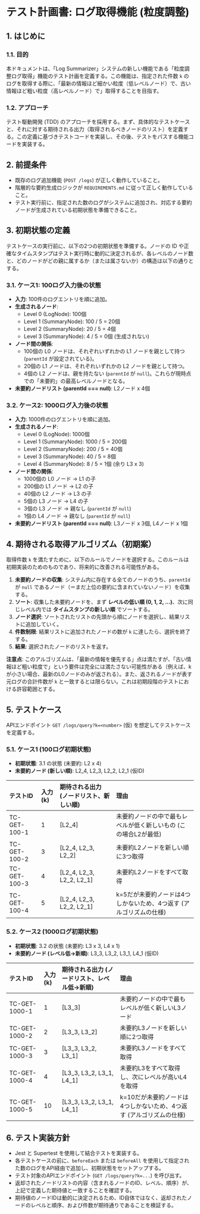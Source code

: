 # テスト計画書: ログ取得機能 (粒度調整)

## 1. はじめに

### 1.1. 目的

本ドキュメントは、「Log Summarizer」システムの新しい機能である「粒度調整ログ取得」機能のテスト計画を定義する。この機能は、指定された件数 `k` のログを取得する際に、「最新の情報ほど細かい粒度（低レベルノード）で、古い情報ほど粗い粒度（高レベルノード）で」取得することを目指す。

### 1.2. アプローチ

テスト駆動開発 (TDD) のアプローチを採用する。まず、具体的なテストケースと、それに対する期待される出力（取得されるべきノードのリスト）を定義する。この定義に基づきテストコードを実装し、その後、テストをパスする機能コードを実装する。

## 2. 前提条件

*   既存のログ追加機能 (`POST /logs`) が正しく動作していること。
*   階層的な要約生成ロジックが `REQUIREMENTS.md` に従って正しく動作していること。
*   テスト実行前に、指定された数のログがシステムに追加され、対応する要約ノードが生成されている初期状態を準備できること。

## 3. 初期状態の定義

テストケースの実行前に、以下の2つの初期状態を準備する。ノードの ID や正確なタイムスタンプはテスト実行時に動的に決定されるが、各レベルのノード数と、どのノードがどの親に属するか（または属さないか）の構造は以下の通りとする。

### 3.1. ケース1: 100ログ入力後の状態

*   **入力**: 100件のログエントリを順に追加。
*   **生成されるノード**:
    *   Level 0 (LogNode): 100個
    *   Level 1 (SummaryNode): 100 / 5 = 20個
    *   Level 2 (SummaryNode): 20 / 5 = 4個
    *   Level 3 (SummaryNode): 4 / 5 = 0個 (生成されない)
*   **ノード間の関係**:
    *   100個の L0 ノードは、それぞれいずれかの L1 ノードを親として持つ (`parentId` が設定されている)。
    *   20個の L1 ノードは、それぞれいずれかの L2 ノードを親として持つ。
    *   4個の L2 ノードは、親を持たない (`parentId` が `null`)。これらが現時点での「未要約」の最高レベルノードとなる。
*   **未要約ノードリスト (parentId === null)**: L2ノード x 4個

### 3.2. ケース2: 1000ログ入力後の状態

*   **入力**: 1000件のログエントリを順に追加。
*   **生成されるノード**:
    *   Level 0 (LogNode): 1000個
    *   Level 1 (SummaryNode): 1000 / 5 = 200個
    *   Level 2 (SummaryNode): 200 / 5 = 40個
    *   Level 3 (SummaryNode): 40 / 5 = 8個
    *   Level 4 (SummaryNode): 8 / 5 = 1個 (余り L3 x 3)
*   **ノード間の関係**:
    *   1000個の L0 ノード -> L1 の子
    *   200個の L1 ノード -> L2 の子
    *   40個の L2 ノード -> L3 の子
    *   5個の L3 ノード -> L4 の子
    *   3個の L3 ノード -> 親なし (`parentId` が `null`)
    *   1個の L4 ノード -> 親なし (`parentId` が `null`)
*   **未要約ノードリスト (parentId === null)**: L3ノード x 3個, L4ノード x 1個

## 4. 期待される取得アルゴリズム（初期案）

取得件数 `k` を満たすために、以下のルールでノードを選択する。このルールは初期実装のためのものであり、将来的に改善される可能性がある。

1.  **未要約ノードの収集**: システム内に存在する全てのノードのうち、`parentId` が `null` であるノード（＝まだ上位の要約に含まれていないノード）を収集する。
2.  **ソート**: 収集した未要約ノードを、まず **レベルの低い順 (0, 1, 2, ...)**、次に同じレベル内では **タイムスタンプの新しい順** でソートする。
3.  **ノード選択**: ソートされたリストの先頭から順にノードを選択し、結果リストに追加していく。
4.  **件数制限**: 結果リストに追加されたノードの数が `k` に達したら、選択を終了する。
5.  **結果**: 選択されたノードのリストを返す。

**注意点**: このアルゴリズムは、「最新の情報を優先する」点は満たすが、「古い情報ほど粗い粒度で」という要件は完全には満たさない可能性がある（例えば、kが小さい場合、最新のL0ノードのみが返される）。また、返されるノードが表す元ログの合計件数が `k` と一致するとは限らない。これは初期段階のテストにおける許容範囲とする。

## 5. テストケース

APIエンドポイント `GET /logs/query?k=<number>` (仮) を想定してテストケースを定義する。

### 5.1. ケース1 (100ログ初期状態)

*   **初期状態**: 3.1 の状態 (未要約: L2 x 4)
*   **未要約ノード (新しい順)**: L2_4, L2_3, L2_2, L2_1 (仮ID)

| テストID     | 入力 (k) | 期待される出力 (ノードリスト、新しい順) | 理由                                                                 |
| :----------- | :------- | :-------------------------------------- | :------------------------------------------------------------------- |
| TC-GET-100-1 | 1        | [L2_4]                                  | 未要約ノードの中で最もレベルが低く新しいもの (この場合L2が最低)        |
| TC-GET-100-2 | 3        | [L2_4, L2_3, L2_2]                      | 未要約L2ノードを新しい順に3つ取得                                      |
| TC-GET-100-3 | 4        | [L2_4, L2_3, L2_2, L2_1]                | 未要約L2ノードをすべて取得                                             |
| TC-GET-100-4 | 5        | [L2_4, L2_3, L2_2, L2_1]                | k=5だが未要約ノードは4つしかないため、4つ返す (アルゴリズムの仕様) |

### 5.2. ケース2 (1000ログ初期状態)

*   **初期状態**: 3.2 の状態 (未要約: L3 x 3, L4 x 1)
*   **未要約ノード (レベル低→新順)**: L3_3, L3_2, L3_1, L4_1 (仮ID)

| テストID      | 入力 (k) | 期待される出力 (ノードリスト、レベル低→新順) | 理由                                                                 |
| :------------ | :------- | :----------------------------------------- | :------------------------------------------------------------------- |
| TC-GET-1000-1 | 1        | [L3_3]                                     | 未要約ノードの中で最もレベルが低く新しいL3ノード                     |
| TC-GET-1000-2 | 2        | [L3_3, L3_2]                               | 未要約L3ノードを新しい順に2つ取得                                      |
| TC-GET-1000-3 | 3        | [L3_3, L3_2, L3_1]                         | 未要約L3ノードをすべて取得                                             |
| TC-GET-1000-4 | 4        | [L3_3, L3_2, L3_1, L4_1]                   | 未要約L3をすべて取得し、次にレベルが高いL4を取得                       |
| TC-GET-1000-5 | 10       | [L3_3, L3_2, L3_1, L4_1]                   | k=10だが未要約ノードは4つしかないため、4つ返す (アルゴリズムの仕様) |

## 6. テスト実装方針

*   Jest と Supertest を使用して結合テストを実装する。
*   各テストケースの前に、`beforeEach` または `beforeAll` を使用して指定された数のログをAPI経由で追加し、初期状態をセットアップする。
*   テスト対象のAPIエンドポイント (`GET /logs/query?k=...`) を呼び出す。
*   返却されたノードリストの内容（含まれるノードのID、レベル、順序）が、上記で定義した期待値と一致することを確認する。
*   期待値のノードIDは動的に決定されるため、ID自体ではなく、返却されたノードのレベルと順序、および件数が期待通りであることを検証する。